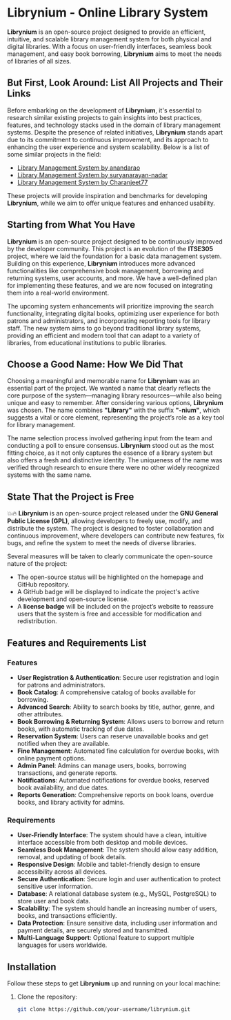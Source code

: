 # Librynium - Online Library System

**Librynium** is an open-source project designed to provide an efficient, intuitive, and scalable library management system for both physical and digital libraries. With a focus on user-friendly interfaces, seamless book management, and easy book borrowing, **Librynium** aims to meet the needs of libraries of all sizes.

## But First, Look Around: List All Projects and Their Links

Before embarking on the development of **Librynium**, it's essential to research similar existing projects to gain insights into best practices, features, and technology stacks used in the domain of library management systems. Despite the presence of related initiatives, **Librynium** stands apart due to its commitment to continuous improvement, and its approach to enhancing the user experience and system scalability. Below is a list of some similar projects in the field:

- [Library Management System by anandarao](https://github.com/anandarao/Library-Management-System)
- [Library Management System by suryanarayan-nadar](https://github.com/suryanarayan-nadar/Library-Managemet-System)
- [Library Management System by Charanjeet77](https://github.com/Charanjeet77/Library-Management-C)

These projects will provide inspiration and benchmarks for developing **Librynium**, while we aim to offer unique features and enhanced usability.

## Starting from What You Have

**Librynium** is an open-source project designed to be continuously improved by the developer community. This project is an evolution of the **ITSE305** project, where we laid the foundation for a basic data management system. Building on this experience, **Librynium** introduces more advanced functionalities like comprehensive book management, borrowing and returning systems, user accounts, and more. We have a well-defined plan for implementing these features, and we are now focused on integrating them into a real-world environment.

The upcoming system enhancements will prioritize improving the search functionality, integrating digital books, optimizing user experience for both patrons and administrators, and incorporating reporting tools for library staff. The new system aims to go beyond traditional library systems, providing an efficient and modern tool that can adapt to a variety of libraries, from educational institutions to public libraries.

## Choose a Good Name: How We Did That

Choosing a meaningful and memorable name for **Librynium** was an essential part of the project. We wanted a name that clearly reflects the core purpose of the system—managing library resources—while also being unique and easy to remember. After considering various options, **Librynium** was chosen. The name combines **"Library"** with the suffix **"-nium"**, which suggests a vital or core element, representing the project’s role as a key tool for library management.

The name selection process involved gathering input from the team and conducting a poll to ensure consensus. **Librynium** stood out as the most fitting choice, as it not only captures the essence of a library system but also offers a fresh and distinctive identity. The uniqueness of the name was verified through research to ensure there were no other widely recognized systems with the same name.

## State That the Project is Free

💥🔥 **Librynium** is an open-source project released under the **GNU General Public License (GPL)**, allowing developers to freely use, modify, and distribute the system. The project is designed to foster collaboration and continuous improvement, where developers can contribute new features, fix bugs, and refine the system to meet the needs of diverse libraries.

Several measures will be taken to clearly communicate the open-source nature of the project:
- The open-source status will be highlighted on the homepage and GitHub repository.
- A GitHub badge will be displayed to indicate the project's active development and open-source license.
- A **license badge** will be included on the project’s website to reassure users that the system is free and accessible for modification and redistribution.

## Features and Requirements List

### **Features**

- **User Registration & Authentication**: Secure user registration and login for patrons and administrators.
- **Book Catalog**: A comprehensive catalog of books available for borrowing.
- **Advanced Search**: Ability to search books by title, author, genre, and other attributes.
- **Book Borrowing & Returning System**: Allows users to borrow and return books, with automatic tracking of due dates.
- **Reservation System**: Users can reserve unavailable books and get notified when they are available.
- **Fine Management**: Automated fine calculation for overdue books, with online payment options.
- **Admin Panel**: Admins can manage users, books, borrowing transactions, and generate reports.
- **Notifications**: Automated notifications for overdue books, reserved book availability, and due dates.
- **Reports Generation**: Comprehensive reports on book loans, overdue books, and library activity for admins.

### **Requirements**

- **User-Friendly Interface**: The system should have a clean, intuitive interface accessible from both desktop and mobile devices.
- **Seamless Book Management**: The system should allow easy addition, removal, and updating of book details.
- **Responsive Design**: Mobile and tablet-friendly design to ensure accessibility across all devices.
- **Secure Authentication**: Secure login and user authentication to protect sensitive user information.
- **Database**: A relational database system (e.g., MySQL, PostgreSQL) to store user and book data.
- **Scalability**: The system should handle an increasing number of users, books, and transactions efficiently.
- **Data Protection**: Ensure sensitive data, including user information and payment details, are securely stored and transmitted.
- **Multi-Language Support**: Optional feature to support multiple languages for users worldwide.
  
## Installation

Follow these steps to get **Librynium** up and running on your local machine:

1. Clone the repository:
   ```bash
   git clone https://github.com/your-username/librynium.git

